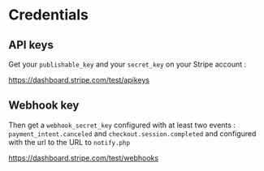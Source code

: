 # Credentials

## API keys

Get your `publishable_key` and your `secret_key` on your Stripe account :

https://dashboard.stripe.com/test/apikeys

## Webhook key
Then get a `webhook_secret_key` configured with at least two events : 
`payment_intent.canceled` and `checkout.session.completed`
and configured with the url to the URL to `notify.php` 

https://dashboard.stripe.com/test/webhooks